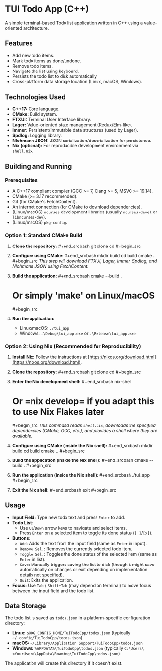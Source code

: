# TUI Todo App (C++)

A simple terminal-based Todo list application written in C++ using a value-oriented architecture.

## Features

*   Add new todo items.
*   Mark todo items as done/undone.
*   Remove todo items.
*   Navigate the list using keyboard.
*   Persists the todo list to disk automatically.
*   Cross-platform data storage location (Linux, macOS, Windows).

## Technologies Used

*   **C++17:** Core language.
*   **CMake:** Build system.
*   **FTXUI:** Terminal User Interface library.
*   **Lager:** Value-oriented state management (Redux/Elm-like).
*   **Immer:** Persistent/Immutable data structures (used by Lager).
*   **Spdlog:** Logging library.
*   **Nlohmann JSON:** JSON serialization/deserialization for persistence.
*   **Nix (optional):** For reproducible development environment via `shell.nix`.

## Building and Running

### Prerequisites

*   A C++17 compliant compiler (GCC >= 7, Clang >= 5, MSVC >= 19.14).
*   CMake (>= 3.17 recommended).
*   Git (for CMake's FetchContent).
*   An internet connection (for CMake to download dependencies).
*   (Linux/macOS) `ncurses` development libraries (usually `ncurses-devel` or `libncurses-dev`).
*   (Linux/macOS) `pkg-config`.

### Option 1: Standard CMake Build

1.  **Clone the repository:**
    #+end_srcbash
    git clone <your-repo-url>
    cd <your-repo-name>
    #+begin_src

2.  **Configure using CMake:**
    #+end_srcbash
    mkdir build
    cd build
    cmake ..
    #+begin_src
    *This step will download FTXUI, Lager, Immer, Spdlog, and Nlohmann JSON using FetchContent.*

3.  **Build the application:**
    #+end_srcbash
    cmake --build .
    # Or simply 'make' on Linux/macOS
    #+begin_src

4.  **Run the application:**
    *   Linux/macOS: `./tui_app`
    *   Windows: `.\Debug\tui_app.exe` or `.\Release\tui_app.exe`

### Option 2: Using Nix (Recommended for Reproducibility)

1.  **Install Nix:** Follow the instructions at [https://nixos.org/download.html](https://nixos.org/download.html).

2.  **Clone the repository:**
    #+end_srcbash
    git clone <your-repo-url>
    cd <your-repo-name>
    #+begin_src

3.  **Enter the Nix development shell:**
    #+end_srcbash
    nix-shell
    # Or =nix develop= if you adapt this to use Nix Flakes later
    #+begin_src
    *This command reads `shell.nix`, downloads the specified dependencies (CMake, GCC, etc.), and provides a shell where they are available.*

4.  **Configure using CMake (inside the Nix shell):**
    #+end_srcbash
    mkdir build
    cd build
    cmake ..
    #+begin_src

5.  **Build the application (inside the Nix shell):**
    #+end_srcbash
    cmake --build .
    #+begin_src

6.  **Run the application (inside the Nix shell):**
    #+end_srcbash
    ./tui_app
    #+begin_src

7.  **Exit the Nix shell:**
    #+end_srcbash
    exit
    #+begin_src

## Usage

*   **Input Field:** Type new todo text and press `Enter` to add.
*   **Todo List:**
    *   Use `Up`/`Down` arrow keys to navigate and select items.
    *   Press `Enter` on a selected item to toggle its done status (`[ ]`/`[x]`).
*   **Buttons:**
    *   `Add`: Adds the text from the input field (same as `Enter` in input).
    *   `Remove Sel.`: Removes the currently selected todo item.
    *   `Toggle Sel.`: Toggles the done status of the selected item (same as `Enter` in list).
    *   `Save`: Manually triggers saving the list to disk (though it might save automatically on changes or exit depending on implementation details not specified).
    *   `Quit`: Exits the application.
*   **Focus:** Use `Tab` / `Shift+Tab` (may depend on terminal) to move focus between the input field and the todo list.

## Data Storage

The todo list is saved as `todos.json` in a platform-specific configuration directory:

*   **Linux:** `$XDG_CONFIG_HOME/TuiTodoCpp/todos.json` (typically `~/.config/TuiTodoCpp/todos.json`)
*   **macOS:** `~/Library/Application Support/TuiTodoCpp/todos.json`
*   **Windows:** `%APPDATA%\TuiTodoCpp\todos.json` (typically `C:\Users\<YourUser>\AppData\Roaming\TuiTodoCpp\todos.json`)

The application will create this directory if it doesn't exist.
